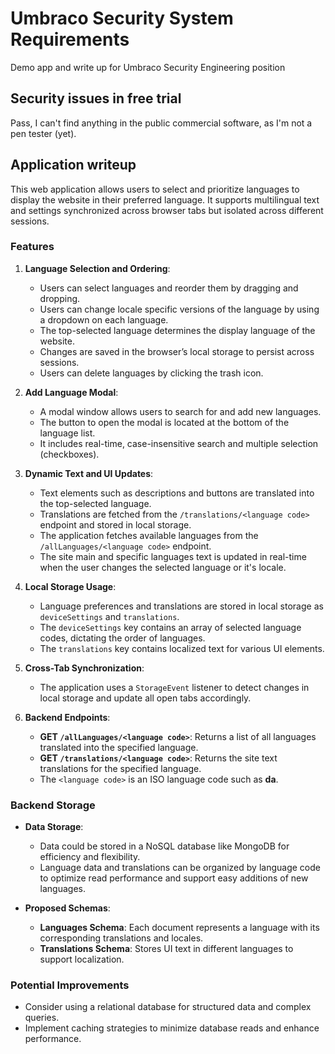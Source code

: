 # Umbraco Security System Requirements

Demo app and write up for Umbraco Security Engineering position

## Security issues in free trial

Pass, I can't find anything in the public commercial software, as I'm not a pen tester (yet).

## Application writeup

This web application allows users to select and prioritize languages to display the website in their preferred language. It supports multilingual text and settings synchronized across browser tabs but isolated across different sessions.

### Features

1. **Language Selection and Ordering**:

   - Users can select languages and reorder them by dragging and dropping.
   - Users can change locale specific versions of the language by using a dropdown on each language.
   - The top-selected language determines the display language of the website.
   - Changes are saved in the browser’s local storage to persist across sessions.
   - Users can delete languages by clicking the trash icon.

2. **Add Language Modal**:

   - A modal window allows users to search for and add new languages.
   - The button to open the modal is located at the bottom of the language list.
   - It includes real-time, case-insensitive search and multiple selection (checkboxes).

3. **Dynamic Text and UI Updates**:

   - Text elements such as descriptions and buttons are translated into the top-selected language.
   - Translations are fetched from the `/translations/<language code>` endpoint and stored in local storage.
   - The application fetches available languages from the `/allLanguages/<language code>` endpoint.
   - The site main and specific languages text is updated in real-time when the user changes the selected language or it's locale.

4. **Local Storage Usage**:

   - Language preferences and translations are stored in local storage as `deviceSettings` and `translations`.
   - The `deviceSettings` key contains an array of selected language codes, dictating the order of languages.
   - The `translations` key contains localized text for various UI elements.

5. **Cross-Tab Synchronization**:

   - The application uses a `StorageEvent` listener to detect changes in local storage and update all open tabs accordingly.

6. **Backend Endpoints**:

   - **GET `/allLanguages/<language code>`**: Returns a list of all languages translated into the specified language.
   - **GET `/translations/<language code>`**: Returns the site text translations for the specified language.
   - The `<language code>` is an ISO language code such as **da**.

### Backend Storage

- **Data Storage**:

  - Data could be stored in a NoSQL database like MongoDB for efficiency and flexibility.
  - Language data and translations can be organized by language code to optimize read performance and support easy additions of new languages.

- **Proposed Schemas**:
  - **Languages Schema**: Each document represents a language with its corresponding translations and locales.
  - **Translations Schema**: Stores UI text in different languages to support localization.

### Potential Improvements

- Consider using a relational database for structured data and complex queries.
- Implement caching strategies to minimize database reads and enhance performance.
